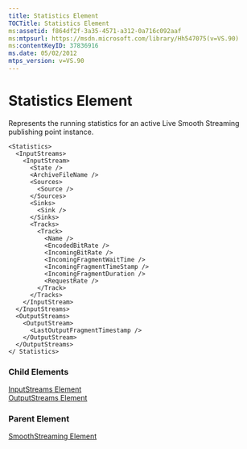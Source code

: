 ```yaml
---
title: Statistics Element
TOCTitle: Statistics Element
ms:assetid: f864df2f-3a35-4571-a312-0a716c092aaf
ms:mtpsurl: https://msdn.microsoft.com/library/Hh547075(v=VS.90)
ms:contentKeyID: 37836916
ms.date: 05/02/2012
mtps_version: v=VS.90
---
```


# Statistics Element

Represents the running statistics for an active Live Smooth Streaming publishing point instance.

    <Statistics>
      <InputStreams>
        <InputStream>
          <State />
          <ArchiveFileName />
          <Sources>
            <Source />
          </Sources>
          <Sinks>
            <Sink />
          </Sinks>
          <Tracks>
            <Track>
              <Name />
              <EncodedBitRate />
              <IncomingBitRate />
              <IncomingFragmentWaitTime />
              <IncomingFragmentTimeStamp />
              <IncomingFragmentDuration />
              <RequestRate />
            </Track>
          </Tracks>
        </InputStream>
      </InputStreams>
      <OutputStreams>
        <OutputStream>
          <LastOutputFragmentTimestamp />
        </OutputStream>
      </OutputStreams>
    </ Statistics>

### Child Elements

[InputStreams Element](inputstreams-element.md)  
[OutputStreams Element](outputstreams-element.md)


### Parent Element

[SmoothStreaming Element](smoothstreaming-element.md)


